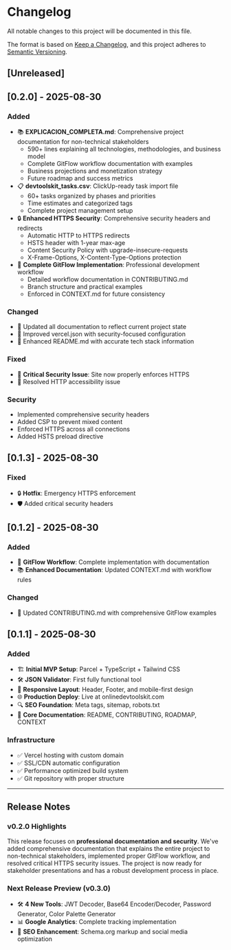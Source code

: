 # Changelog

All notable changes to this project will be documented in this file.

The format is based on [Keep a Changelog](https://keepachangelog.com/en/1.0.0/),
and this project adheres to [Semantic Versioning](https://semver.org/spec/v2.0.0.html).

## [Unreleased]

## [0.2.0] - 2025-08-30

### Added
- 📚 **EXPLICACION_COMPLETA.md**: Comprehensive project documentation for non-technical stakeholders
  - 590+ lines explaining all technologies, methodologies, and business model
  - Complete GitFlow workflow documentation with examples
  - Business projections and monetization strategy
  - Future roadmap and success metrics
- 📋 **devtoolskit_tasks.csv**: ClickUp-ready task import file
  - 60+ tasks organized by phases and priorities  
  - Time estimates and categorized tags
  - Complete project management setup
- 🔒 **Enhanced HTTPS Security**: Comprehensive security headers and redirects
  - Automatic HTTP to HTTPS redirects
  - HSTS header with 1-year max-age
  - Content Security Policy with upgrade-insecure-requests
  - X-Frame-Options, X-Content-Type-Options protection
- 🌊 **Complete GitFlow Implementation**: Professional development workflow
  - Detailed workflow documentation in CONTRIBUTING.md
  - Branch structure and practical examples
  - Enforced in CONTEXT.md for future consistency

### Changed
- 📖 Updated all documentation to reflect current project state
- 🔧 Improved vercel.json with security-focused configuration
- 📝 Enhanced README.md with accurate tech stack information

### Fixed
- 🔐 **Critical Security Issue**: Site now properly enforces HTTPS
- 🚀 Resolved HTTP accessibility issue

### Security
- Implemented comprehensive security headers
- Added CSP to prevent mixed content
- Enforced HTTPS across all connections
- Added HSTS preload directive

## [0.1.3] - 2025-08-30

### Fixed
- 🔒 **Hotfix**: Emergency HTTPS enforcement
- 🛡️ Added critical security headers

## [0.1.2] - 2025-08-30

### Added
- 🌊 **GitFlow Workflow**: Complete implementation with documentation
- 📚 **Enhanced Documentation**: Updated CONTEXT.md with workflow rules

### Changed
- 🔧 Updated CONTRIBUTING.md with comprehensive GitFlow examples

## [0.1.1] - 2025-08-30

### Added
- 🏗️ **Initial MVP Setup**: Parcel + TypeScript + Tailwind CSS
- 🛠️ **JSON Validator**: First fully functional tool
- 🎨 **Responsive Layout**: Header, Footer, and mobile-first design
- 🌐 **Production Deploy**: Live at onlinedevtoolskit.com
- 🔍 **SEO Foundation**: Meta tags, sitemap, robots.txt
- 📖 **Core Documentation**: README, CONTRIBUTING, ROADMAP, CONTEXT

### Infrastructure
- ✅ Vercel hosting with custom domain
- ✅ SSL/CDN automatic configuration
- ✅ Performance optimized build system
- ✅ Git repository with proper structure

---

## Release Notes

### v0.2.0 Highlights
This release focuses on **professional documentation and security**. We've added comprehensive documentation that explains the entire project to non-technical stakeholders, implemented proper GitFlow workflow, and resolved critical HTTPS security issues. The project is now ready for stakeholder presentations and has a robust development process in place.

### Next Release Preview (v0.3.0)
- 🛠️ **4 New Tools**: JWT Decoder, Base64 Encoder/Decoder, Password Generator, Color Palette Generator
- 📊 **Google Analytics**: Complete tracking implementation
- 🎯 **SEO Enhancement**: Schema.org markup and social media optimization